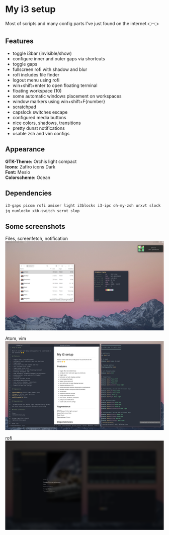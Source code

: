 # My i3 setup

Most of scripts and many config parts I've just found on the internet 👉👈

## Features

- toggle i3bar (invisible/show)
- configure inner and outer gaps via shortcuts
- toggle gaps
- fullscreen rofi with shadow and blur
- rofi includes file finder
- logout menu using rofi
- win+shift+enter to open floating terminal
- floating workspace (10)
- some automatic windows placement on workspaces
- window markers using win+shift+F{number}
- scratchpad
- capslock switches escape
- configured media buttons
- nice colors, shadows, transitions
- pretty dunst notifications
- usable zsh and vim configs

## Appearance

**GTK-Theme:** Orchis light compact <br>
**Icons:** Zafiro icons Dark <br>
**Font:** Meslo <br>
**Colorscheme:** Ocean

## Dependencies

`i3-gaps picom rofi amixer light i3blocks i3-ipc oh-my-zsh urxvt slock jq numlockx xkb-switch scrot slop`

## Some screenshots

Files, screenfetch, notification
![clean](clean.png)

Atom, vim
![text editors](txt.png)

rofi
![rofi](rofi.png)
